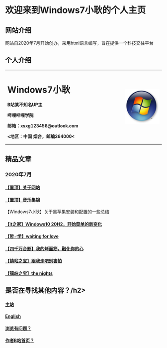 <html>
<head>
</head>
<body>
      <div style="width:100%;margin:0 auto">
            <P><h1>欢迎来到Windows7小耿的个人主页</h1></P>
            <P><h2>网站介绍</h2></P>
            <P><a>网站自2020年7月开始创办，采用html语言编写，旨在提供一个科技交往平台</a></P>
            <P><h2>个人介绍</h2></P>
            <table border="0">
  <tr>
    <td width="75%">
          <h1>Windows7小耿</h1>
          <p><b>B站某不知名UP主</b></p>
          <p><b>哔哩哔哩学院</b></p>
          <p><b>邮箱：xsxg123456@outlook.com</b></p>
          <p><b><地区：中国 烟台，邮编264000<</b></p>
    </td>
    <td width="25%">
      <img src="Windows7.jpg" width="100%">    
    </td>
        </tr>
</table>
            <p><h2>精品文章</h2></p>
      <p><h3>2020年7月</h3></P>
  <p><h4><a href="0.html">【置顶】关于网站</a></H4></p>
<p><h4><a href="1.html">【置顶】音乐集锦</a></h4></p>
<p><h4<a href="2.html">【Windows7小耿】关于黑苹果安装和配置的一些总结</a></H4></p>
<p><h4><a href="3.html">【it之家】Windows10 20H2，开始菜单的新变化</a></H4></p>
<p><h4><a href="4.html">【哲♂学】waiting for love</a></h4></p>
<p><h4><a href="5.html">【四千万合影】我的烤面筋，融化你的心</a></h4></p> 
<p><h4><a href="6.html">【镇站之宝】跟我走吧别害怕</a></h4></p>
<p><h4><a href="7.html">【镇站之宝】the nights</a></h4></p>
<p><h2>是否在寻找其他内容？/h2></p>
<p><h4><a href="index.html">主站</a></h4></p>
<p><h4><a href="English.html">English</a></h4></p>
 <p><h4><a href="P.html">浏览有问题？</a></h4></p> 
 <p><h4><a href="https://space.bilibili.com/443161706">作者B站首页？</a></h4></p> 

 <script lanuage="javascript" src="viewnum.asp?id=100"></script>
</div>
</body>
</html>
